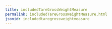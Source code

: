 ```yaml
---
title: includedTareGrossWeightMeasure
permalink: includedTareGrossWeightMeasure.html
jsonid: includedtaregrossweightmeasure
---
```

